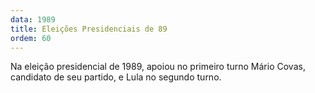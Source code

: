 ```yaml
---
data: 1989
title: Eleições Presidenciais de 89
ordem: 60
---
```

Na eleição presidencial de 1989, apoiou no primeiro turno Mário Covas, candidato de seu partido, e Lula no segundo turno.

